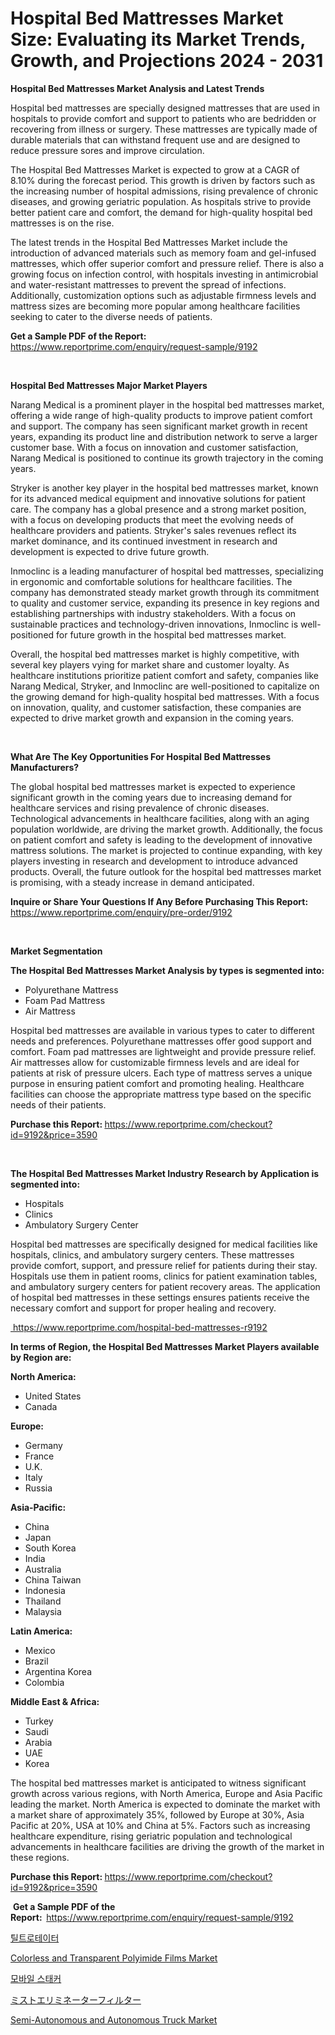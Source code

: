 <p><h1>Hospital Bed Mattresses Market Size: Evaluating its Market Trends, Growth, and Projections 2024 - 2031</h1></p><p><strong>Hospital Bed Mattresses Market Analysis and Latest Trends</strong></p>
<p><p>Hospital bed mattresses are specially designed mattresses that are used in hospitals to provide comfort and support to patients who are bedridden or recovering from illness or surgery. These mattresses are typically made of durable materials that can withstand frequent use and are designed to reduce pressure sores and improve circulation.</p><p>The Hospital Bed Mattresses Market is expected to grow at a CAGR of 8.10% during the forecast period. This growth is driven by factors such as the increasing number of hospital admissions, rising prevalence of chronic diseases, and growing geriatric population. As hospitals strive to provide better patient care and comfort, the demand for high-quality hospital bed mattresses is on the rise.</p><p>The latest trends in the Hospital Bed Mattresses Market include the introduction of advanced materials such as memory foam and gel-infused mattresses, which offer superior comfort and pressure relief. There is also a growing focus on infection control, with hospitals investing in antimicrobial and water-resistant mattresses to prevent the spread of infections. Additionally, customization options such as adjustable firmness levels and mattress sizes are becoming more popular among healthcare facilities seeking to cater to the diverse needs of patients.</p></p>
<p><strong>Get a Sample PDF of the Report:&nbsp;</strong> <a href="https://www.reportprime.com/enquiry/request-sample/9192">https://www.reportprime.com/enquiry/request-sample/9192</a></p>
<p>&nbsp;</p>
<p><strong>Hospital Bed Mattresses Major Market Players</strong></p>
<p><p>Narang Medical is a prominent player in the hospital bed mattresses market, offering a wide range of high-quality products to improve patient comfort and support. The company has seen significant market growth in recent years, expanding its product line and distribution network to serve a larger customer base. With a focus on innovation and customer satisfaction, Narang Medical is positioned to continue its growth trajectory in the coming years.</p><p>Stryker is another key player in the hospital bed mattresses market, known for its advanced medical equipment and innovative solutions for patient care. The company has a global presence and a strong market position, with a focus on developing products that meet the evolving needs of healthcare providers and patients. Stryker's sales revenues reflect its market dominance, and its continued investment in research and development is expected to drive future growth.</p><p>Inmoclinc is a leading manufacturer of hospital bed mattresses, specializing in ergonomic and comfortable solutions for healthcare facilities. The company has demonstrated steady market growth through its commitment to quality and customer service, expanding its presence in key regions and establishing partnerships with industry stakeholders. With a focus on sustainable practices and technology-driven innovations, Inmoclinc is well-positioned for future growth in the hospital bed mattresses market.</p><p>Overall, the hospital bed mattresses market is highly competitive, with several key players vying for market share and customer loyalty. As healthcare institutions prioritize patient comfort and safety, companies like Narang Medical, Stryker, and Inmoclinc are well-positioned to capitalize on the growing demand for high-quality hospital bed mattresses. With a focus on innovation, quality, and customer satisfaction, these companies are expected to drive market growth and expansion in the coming years.</p></p>
<p>&nbsp;</p>
<p><strong>What Are The Key Opportunities For Hospital Bed Mattresses Manufacturers?</strong></p>
<p><p>The global hospital bed mattresses market is expected to experience significant growth in the coming years due to increasing demand for healthcare services and rising prevalence of chronic diseases. Technological advancements in healthcare facilities, along with an aging population worldwide, are driving the market growth. Additionally, the focus on patient comfort and safety is leading to the development of innovative mattress solutions. The market is projected to continue expanding, with key players investing in research and development to introduce advanced products. Overall, the future outlook for the hospital bed mattresses market is promising, with a steady increase in demand anticipated.</p></p>
<p><strong>Inquire or Share Your Questions If Any Before Purchasing This Report:</strong> <a href="https://www.reportprime.com/enquiry/pre-order/9192">https://www.reportprime.com/enquiry/pre-order/9192</a></p>
<p>&nbsp;</p>
<p><strong>Market Segmentation</strong></p>
<p><strong>The Hospital Bed Mattresses Market Analysis by types is segmented into:</strong></p>
<p><ul><li>Polyurethane Mattress</li><li>Foam Pad Mattress</li><li>Air Mattress</li></ul></p>
<p><p>Hospital bed mattresses are available in various types to cater to different needs and preferences. Polyurethane mattresses offer good support and comfort. Foam pad mattresses are lightweight and provide pressure relief. Air mattresses allow for customizable firmness levels and are ideal for patients at risk of pressure ulcers. Each type of mattress serves a unique purpose in ensuring patient comfort and promoting healing. Healthcare facilities can choose the appropriate mattress type based on the specific needs of their patients.</p></p>
<p><strong>Purchase this Report:&nbsp;</strong><a href="https://www.reportprime.com/checkout?id=9192&price=3590">https://www.reportprime.com/checkout?id=9192&price=3590</a></p>
<p>&nbsp;</p>
<p><strong>The Hospital Bed Mattresses Market Industry Research by Application is segmented into:</strong></p>
<p><ul><li>Hospitals</li><li>Clinics</li><li>Ambulatory Surgery Center</li></ul></p>
<p><p>Hospital bed mattresses are specifically designed for medical facilities like hospitals, clinics, and ambulatory surgery centers. These mattresses provide comfort, support, and pressure relief for patients during their stay. Hospitals use them in patient rooms, clinics for patient examination tables, and ambulatory surgery centers for patient recovery areas. The application of hospital bed mattresses in these settings ensures patients receive the necessary comfort and support for proper healing and recovery.</p></p>
<p><a href="https://www.reportprime.com/hospital-bed-mattresses-r9192">&nbsp;https://www.reportprime.com/hospital-bed-mattresses-r9192</a></p>
<p><strong>In terms of Region, the Hospital Bed Mattresses Market Players available by Region are:</strong></p>
<p>
    <p> <strong> North America: </strong>
        <ul>
            <li>United States</li>
            <li>Canada</li>
        </ul>
        </p> 
    <p> <strong> Europe: </strong>
        <ul>
            <li>Germany</li>
            <li>France</li>
            <li>U.K.</li>
            <li>Italy</li>
            <li>Russia</li>
        </ul>
        </p> 
    <p> <strong> Asia-Pacific: </strong>
        <ul>
            <li>China</li>
            <li>Japan</li>
            <li>South Korea</li>
            <li>India</li>
            <li>Australia</li>
            <li>China Taiwan</li>
            <li>Indonesia</li>
            <li>Thailand</li>
            <li>Malaysia</li>
        </ul>
        </p> 
    <p> <strong> Latin America: </strong>
        <ul>
            <li>Mexico</li>
            <li>Brazil</li>
            <li>Argentina Korea</li>
            <li>Colombia</li>
        </ul>
        </p> 
    <p> <strong> Middle East & Africa: </strong>
        <ul>
            <li>Turkey</li>
            <li>Saudi</li>
            <li>Arabia</li>
            <li>UAE</li>
            <li>Korea</li>
        </ul>
    </p>
    </p>
<p><p>The hospital bed mattresses market is anticipated to witness significant growth across various regions, with North America, Europe and Asia Pacific leading the market. North America is expected to dominate the market with a market share of approximately 35%, followed by Europe at 30%, Asia Pacific at 20%, USA at 10% and China at 5%. Factors such as increasing healthcare expenditure, rising geriatric population and technological advancements in healthcare facilities are driving the growth of the market in these regions.</p></p>
<p><strong>Purchase this Report: </strong><a href="https://www.reportprime.com/checkout?id=9192&price=3590">https://www.reportprime.com/checkout?id=9192&price=3590</a></p>
<p>&nbsp;<strong>Get a Sample PDF of the Report:&nbsp;&nbsp;</strong><a href="https://www.reportprime.com/enquiry/request-sample/9192">https://www.reportprime.com/enquiry/request-sample/9192</a></p>
<p><strong></strong></p>
<p><p><a href="https://medium.com/@kylevasquez266/%ED%8B%B8%ED%8A%B8%EB%A1%9C%ED%85%8C%EC%9D%B4%ED%84%B0-%EC%8B%9C%EC%9E%A5-%EA%B2%BD%EC%9F%81-%EB%B6%84%EC%84%9D-%EC%8B%9C%EC%9E%A5-%EB%8F%99%ED%96%A5-%EB%B0%8F-2031%EB%85%84%EA%B9%8C%EC%A7%80%EC%9D%98-%EC%98%88%EC%B8%A1-fe6341941ac1">틸트로테이터</a></p><p><a href="https://www.linkedin.com/pulse/colorless-transparent-polyimide-films-market-research-report-yb8ve?trackingId=Go4bfb%2BFgGUOKH8Yvl%2FQfg%3D%3D">Colorless and Transparent Polyimide Films Market</a></p><p><a href="https://medium.com/@darrickdibbert2022/%EB%AA%A8%EB%B0%94%EC%9D%BC-%EC%8A%A4%ED%83%9D%EC%BB%A4-%EC%8B%9C%EC%9E%A5-%EB%B3%B4%EA%B3%A0%EC%84%9C%EB%8A%94-%EC%9D%B4-%EC%8B%9C%EC%9E%A5%EC%9D%98-%EC%B5%9C%EC%8B%A0-%EB%8F%99%ED%96%A5%EA%B3%BC-%EC%84%B1%EC%9E%A5-%EA%B8%B0%ED%9A%8C%EB%A5%BC-%EB%B3%B4%EC%97%AC%EC%A4%8D%EB%8B%88%EB%8B%A4-602bd8f41e4e">모바일 스태커</a></p><p><a href="https://medium.com/@torreyjones1910/%E3%83%9F%E3%82%B9%E3%83%88%E3%82%A8%E3%83%AA%E3%83%9F%E3%83%8D%E3%83%BC%E3%82%BF%E3%83%BC%E3%83%95%E3%82%A3%E3%83%AB%E3%82%BF%E3%83%BC%E5%B8%82%E5%A0%B4-%E5%B8%82%E5%A0%B4%E3%81%AEcagr-%E5%B8%82%E5%A0%B4%E5%8B%95%E5%90%91-%E6%88%90%E9%95%B7%E6%88%A6%E7%95%A5%E3%81%AB%E5%AF%BE%E3%81%99%E3%82%8B%E6%B4%9E%E5%AF%9F-db8e826b310d">ミストエリミネーターフィルター</a></p><p><a href="https://www.linkedin.com/pulse/semi-autonomous-autonomous-truck-market-size-global-ump5e?trackingId=XqEHgVTqNV8NkR9uEsDWjg%3D%3D">Semi-Autonomous and Autonomous Truck Market</a></p></p>
